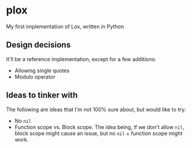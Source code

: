 # plox

My first implementation of Lox, written in Python

## Design decisions

It'll be a reference implementation, except for a few additions:

- Allowing single quotes
- Modulo operator

## Ideas to tinker with

The following are ideas that I'm not 100% sure about, but would like to try:

- No `nil`
- Function scope vs. Block scope. The idea being, if we don't allow `nil`,
  block scope might cause an issue, but no `nil` + function scope might work.
